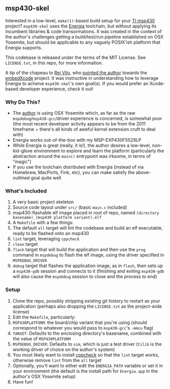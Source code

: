## msp430-skel

Interested in a low-level, `make(1)`-based build setup for your [TI msp430](http://en.wikipedia.org/wiki/TI_MSP430) project? `msp430-skel` uses the [Energia](http://energia.nu) toolchain, but without applying its incumbent libraries & code transormations. It was created in the context of the author's challenges getting a build/test/run pipeline established on OSX Yosemite, but should be applicable to any vaguely POSIX'ish platform that Energia supports.

This codebase is released under the terms of the MIT License. See `LICENSE.txt`, in this repo, for more information.

A tip of the chapeau to [Rei Vilo](https://github.com/rei-vilo), who [pointed the author](https://github.com/energia/Energia/issues/570) towards the [embedXcode](http://embedxcode.weebly.com/) project. It was instructive in understanding how to leverage Energia to acheive `msp430-skel`'s own goal(s). If you would prefer an Xcode-based developer experience, check it out!

### Why Do This?

* The [author](http://github.com/olsonjeffery) is using OSX Yosemite which, as far as the raw `mspdebug`/`msp430-gcc`/driver experience is concerned, is somewhat poor (the most recent developer activity appears to be from the 2011 timeframe + there's all kinds of aweful kernel extension cruft to deal with)
* Energia works out-of-the-box with my MSP-EXP430F5529LP
* While Energia is great (really, it is!), the author desires a low-level, non-kid-glove environment to explore and learn the platform (particularly the abstraction around the `main()` entrypoint was irksome, in terms of "magic")
* If you use the toolchain distributed with Energia (instead of via Homebrew, MacPorts, Fink, etc), you can make satisfy the above-outlined goal quite well

### What's Included

1. A very basic project skeleton
  1. Source code layout under `src/` (basic `main.c` included)
  2. msp430-flashable elf image placed in root of repo, named `(directory basename)_(msp430 platform variant).elf`
2. A `Makefile` with a few things:
  1. The default `all` target will lint the codebase and build an elf executable, ready to be flashed onto an msp430
  2. `lint` target, leveraging `cppcheck`
  3. `clean` target
  4. `flash` target that will build the application and then use the `prog` command in `mspdebug` to flash the elf image, using the driver specified in `MSPDEBUG_DRIVER`
  5. `debug` target that flashes the application image, as in `flash`, then sets up a `msp430-gdb` session and connects to it (finishing and exiting `msp430-gdb` will also cause the `mspdebug` session to close and the process to end)

### Setup

1. Clone the repo, possibly stripping existing git history to restart as your application (perhaps also dropping the `LICENSE.txt` as the project-wide license)
2. Edit the `Makefile`, particularly:
  1. `MSP430PLATFORM`: the board/chip variant that you're using (should correspond to whatever you would pass to `msp430-gcc`'s `-mmcu` flag)
  2. `TARGET`: Defaults to the enclosing directory's basename, combined with the value of `MSP430PLATFORM`
  3. `MSPDEBUG_DRIVER`: Defaults to `sim`, which is just a test driver (`tilib` is the working driver of choice on the author's system)
3. You most likely want to install [cppcheck](http://cppcheck.sourceforge.net/) so that the `lint` target works, otherwise remove `lint` from the `all` target
4. Optionally, you'll want to either edit the `ENERGIA_PATH` variable or set it in your environment (the default is the install path for `Energia.app` in the author's OSX Yosemite setup)
5. Have fun!

